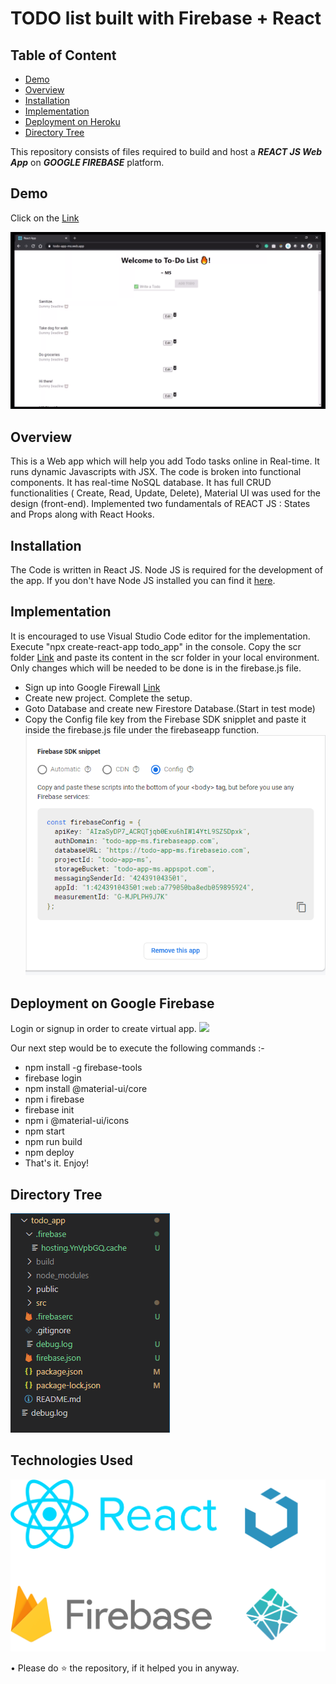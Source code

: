 # TODO list built with Firebase + React

## Table of Content
  * [Demo](#demo)
  * [Overview](#overview)
  * [Installation](#installation)
  * [Implementation](#implentation)
  * [Deployment on Heroku](#deployment-on-heroku)
  * [Directory Tree](#directory-tree)
 
This repository consists of files required to build and host a ___REACT JS Web App___ on ___GOOGLE FIREBASE___ platform.

## Demo
Click on the [Link](https://todo-app-ms.web.app/)

![](source/todo.gif)


## Overview
This is a Web app which will help you add Todo tasks online in Real-time. It runs dynamic Javascripts with JSX. The code is broken into functional components. It has real-time NoSQL database. It has full CRUD functionalities ( Create, Read, Update, Delete), Material UI was used for the design (front-end). Implemented two fundamentals of REACT JS : States and Props along with React Hooks.
 

## Installation
The Code is written in React JS. Node JS is required for the development of the app. If you don't have Node JS installed you can find it [here](https://nodejs.org/en/download/). 

## Implementation
It is encouraged to use Visual Studio Code editor for the implementation. Execute "npx create-react-app todo_app" in the console. Copy the scr folder [Link](/scr) and paste its content in the scr folder in your local environment. Only changes which will be needed to be done is in the firebase.js file. 
* Sign up into Google Firewall [Link](https://console.firebase.google.com/)
* Create new project. Complete the setup.
* Goto Database and create new Firestore Database.(Start in test mode)
* Copy the Config file key from the Firebase SDK snipplet and paste it inside the firebase.js file under the firebaseapp function.
![](source/firebase.png)
  
## Deployment on Google Firebase
Login or signup in order to create virtual app. 
![](source/googlegirebase.png)

Our next step would be to execute the following commands :-
  * npm install -g firebase-tools
  * firebase login
  * npm install @material-ui/core
  * npm i firebase
  * firebase init
  * npm i @material-ui/icons
  * npm start
  * npm run build
  * npm deploy
* That's it. Enjoy!


## Directory Tree 
![](source/dir.png)

## Technologies Used

![](source/reactfirebase.png)

• Please do ⭐ the repository, if it helped you in anyway.
